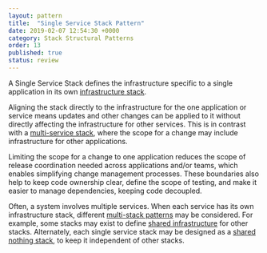 ```yaml
---
layout: pattern
title:  "Single Service Stack Pattern"
date: 2019-02-07 12:54:30 +0000
category: Stack Structural Patterns
order: 13
published: true
status: review
---
```


A Single Service Stack defines the infrastructure specific to a single application in its own
[infrastructure stack](/patterns/stack-replication/).

Aligning the stack directly to the infrastructure for the one application or service means updates and other changes can be applied to it without directly affecting the infrastructure for other services. This is in contrast with a [multi-service stack](multi-service-stack.html), where the scope for a change may include infrastructure for other applications.

Limiting the scope for a change to one application reduces the scope of release coordination needed across applications and/or teams, which enables simplifying change management processes. These boundaries also help to keep code ownership clear, define the scope of testing, and make it easier to manage dependencies, keeping code decoupled.

Often, a system involves multiple services. When each service has its own infrastructure stack, different [multi-stack patterns](/patterns/multiple-stacks/) may be considered. For example, some stacks may exist to define [shared infrastructure](/patterns/multiple-stacks/shared-infrastructure-stack.html) for other stacks. Alternately, each single service stack may be designed as a [shared nothing stack](/patterns/multiple-stacks/shared-nothing-stack.html), to keep it independent of other stacks.

